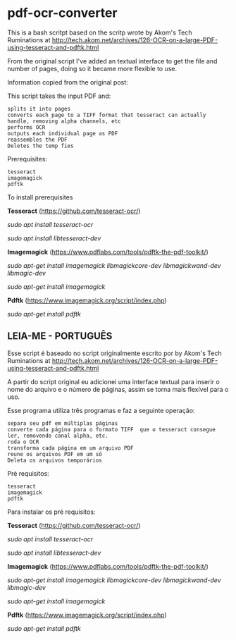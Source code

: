 # pdf-ocr-converter
This is a bash scritpt based on the scritp wrote by Akom's Tech Ruminations at http://tech.akom.net/archives/126-OCR-on-a-large-PDF-using-tesseract-and-pdftk.html

From the original script I've added an textual interface to get the file and number of pages, doing so it became more flexible to use.

Information copied from the original post:

This script takes the input PDF and:

    splits it into pages
    converts each page to a TIFF format that tesseract can actually handle, removing alpha channels, etc
    performs OCR
    outputs each individual page as PDF
    reassembles the PDF
    Deletes the temp fies
    
Prerequisites:

    tesseract
    imagemagick
    pdftk

To install prerequisites 

**Tesseract** (https://github.com/tesseract-ocr/)

_sudo apt install tesseract-ocr_

_sudo apt install libtesseract-dev_


**Imagemagick** (https://www.pdflabs.com/tools/pdftk-the-pdf-toolkit/)

_sudo apt-get install imagemagick libmagickcore-dev libmagickwand-dev libmagic-dev_

_sudo apt-get install imagemagick_


**Pdftk** (https://www.imagemagick.org/script/index.php)

_sudo apt-get install pdftk_





 **LEIA-ME - PORTUGUÊS**                                                              
----------------------------------------------------------------------------------------



Esse script é baseado no script originalmente escrito por by Akom's Tech Ruminations at http://tech.akom.net/archives/126-OCR-on-a-large-PDF-using-tesseract-and-pdftk.html

A partir do script original eu adicionei uma interface textual para inserir o nome do arquivo e o número de páginas, assim se torna mais flexível para o uso. 
    
Esse programa utiliza três programas e faz a seguinte operação:

    separa seu pdf em múltiplas páginas
    converte cada página para o formato TIFF  que o tesseract consegue ler, removendo canal alpha, etc.
    roda o OCR
    transforma cada página em um arquivo PDF
    reune os arquivos PDF em um só
    Deleta os arquivos temporários

Pré requisitos:

    tesseract
    imagemagick
    pdftk

Para instalar os pré requisitos:

**Tesseract** (https://github.com/tesseract-ocr/)

_sudo apt install tesseract-ocr_

_sudo apt install libtesseract-dev_


**Imagemagick** (https://www.pdflabs.com/tools/pdftk-the-pdf-toolkit/)

_sudo apt-get install imagemagick libmagickcore-dev libmagickwand-dev libmagic-dev_

_sudo apt-get install imagemagick_


**Pdftk** (https://www.imagemagick.org/script/index.php)

_sudo apt-get install pdftk_
